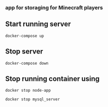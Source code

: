 ### app for storaging for Minecraft players


## Start running server
```
docker-compose up
```
## Stop server
```
docker-compose down
```


## Stop running container using
```
docker stop node-app
```
```
docker stop mysql_server
```

